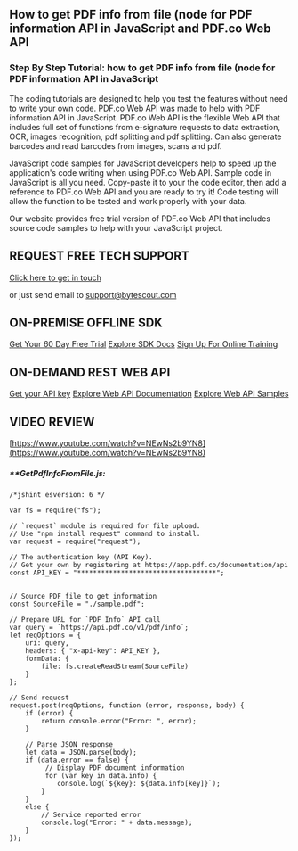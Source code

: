 ## How to get PDF info from file (node for PDF information API in JavaScript and PDF.co Web API

### Step By Step Tutorial: how to get PDF info from file (node for PDF information API in JavaScript

The coding tutorials are designed to help you test the features without need to write your own code. PDF.co Web API was made to help with PDF information API in JavaScript. PDF.co Web API is the flexible Web API that includes full set of functions from e-signature requests to data extraction, OCR, images recognition, pdf splitting and pdf splitting. Can also generate barcodes and read barcodes from images, scans and pdf.

JavaScript code samples for JavaScript developers help to speed up the application's code writing when using PDF.co Web API. Sample code in JavaScript is all you need. Copy-paste it to your the code editor, then add a reference to PDF.co Web API and you are ready to try it! Code testing will allow the function to be tested and work properly with your data.

Our website provides free trial version of PDF.co Web API that includes source code samples to help with your JavaScript project.

## REQUEST FREE TECH SUPPORT

[Click here to get in touch](https://bytescout.zendesk.com/hc/en-us/requests/new?subject=PDF.co%20Web%20API%20Question)

or just send email to [support@bytescout.com](mailto:support@bytescout.com?subject=PDF.co%20Web%20API%20Question) 

## ON-PREMISE OFFLINE SDK 

[Get Your 60 Day Free Trial](https://bytescout.com/download/web-installer?utm_source=github-readme)
[Explore SDK Docs](https://bytescout.com/documentation/index.html?utm_source=github-readme)
[Sign Up For Online Training](https://academy.bytescout.com/)


## ON-DEMAND REST WEB API

[Get your API key](https://pdf.co/documentation/api?utm_source=github-readme)
[Explore Web API Documentation](https://pdf.co/documentation/api?utm_source=github-readme)
[Explore Web API Samples](https://github.com/bytescout/ByteScout-SDK-SourceCode/tree/master/PDF.co%20Web%20API)

## VIDEO REVIEW

[https://www.youtube.com/watch?v=NEwNs2b9YN8](https://www.youtube.com/watch?v=NEwNs2b9YN8)




<!-- code block begin -->

##### ****GetPdfInfoFromFile.js:**
    
```
/*jshint esversion: 6 */

var fs = require("fs");

// `request` module is required for file upload.
// Use "npm install request" command to install.
var request = require("request");

// The authentication key (API Key).
// Get your own by registering at https://app.pdf.co/documentation/api
const API_KEY = "***********************************";


// Source PDF file to get information
const SourceFile = "./sample.pdf";

// Prepare URL for `PDF Info` API call
var query = `https://api.pdf.co/v1/pdf/info`;
let reqOptions = {
    uri: query,
    headers: { "x-api-key": API_KEY },
    formData: {
        file: fs.createReadStream(SourceFile)
    }
};

// Send request
request.post(reqOptions, function (error, response, body) {
    if (error) {
        return console.error("Error: ", error);
    }

    // Parse JSON response
    let data = JSON.parse(body);
    if (data.error == false) {
         // Display PDF document information
         for (var key in data.info) {  
            console.log(`${key}: ${data.info[key]}`);
        }
    }
    else {
        // Service reported error
        console.log("Error: " + data.message);
    }
});
```

<!-- code block end -->